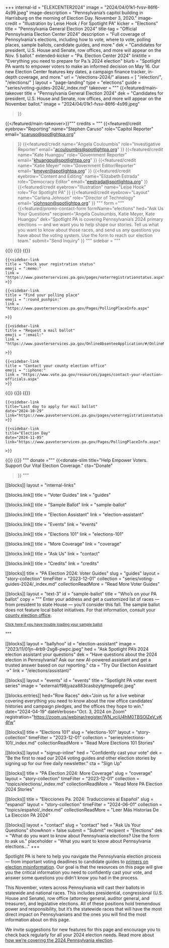 +++
internal-id = "ELEXCENTER2024"
image = "2024/04/01k1-fvsv-86f6-4s99.jpeg"
image-description = "Pennsylvania’s capitol building in Harrisburg on the morning of Election Day. November 3, 2020."
image-credit = "Illustration by Leise Hook / For Spotlight PA"
kicker = "Elections"
title = "Pennsylvania General Election 2024"
title-tag = "Official Pennsylvania Election Center 2024"
description = "Full coverage of Pennsylvania's elections, including how to vote, where to vote, polling places, sample ballots, candidate guides, and more."
dek = "Candidates for president, U.S. House and Senate, row offices, and more will appear on the Nov. 5 ballot."
extended-kicker = "Pa. Election Center 2024"
linktitle = "Everything you need to prepare for Pa.’s 2024 election"
blurb = "Spotlight PA wants to empower voters to make an informed decision on May 16. Our new Election Center features key dates, a campaign finance tracker, in-depth coverage, and more."
url = "/elections-2024/"
aliases = [
    "/election/",
    "/elections/"
]
layout = "page-landing"
type = "elections"
guide = "series/voting-guides-2024/_index.md"
takeover = """
{{<featured/main-takeover
  title = "Pennsylvania General Election 2024"
  dek = "Candidates for president, U.S. House and Senate, row offices, and more will appear on the November ballot."
  image = "2024/04/01k1-fvsv-86f6-4s99.jpeg"
>}}

{{</featured/main-takeover>}}"""
credits = """
{{<featured/credit
    eyebrow="Reporting"
    name="Stephen Caruso"
    role="Capitol Reporter"
    email="scaruso@spotlightpa.org"
>}}
{{<featured/credit
    name="Angela Couloumbis"
    role="Investigative Reporter"
    email="acouloumbis@spotlightpa.org"
>}}
{{<featured/credit
    name="Kate Huangpu"
    role="Government Reporter"
    email="khuangpu@spotlightpa.org"
>}}
{{<featured/credit
    name="Katie Meyer"
    role="Government Editor/Reporter"
    email="kmeyer@spotlightpa.org"
>}}
{{<featured/credit
    eyebrow="Content and Editing"
    name="Elizabeth Estrada"
    role="Democracy Editor"
    email="eestrada@spotlightpa.org"
>}}
{{<featured/credit
    eyebrow="Illustration"
    name="Leise Hook"
    role="For Spotlight PA"
>}}
{{<featured/credit
    eyebrow="Layout"
    name="Carlana Johnson"
    role="Director of Technology"
    email="cjohnson@spotlightpa.org"
>}}
"""
form ="""
{{<featured/promo-contact-form
  formName="elections"
  hed="Ask Us Your Questions"
  recipient="Angela Couloumbis, Katie Meyer, Kate Huangpu"
  dek="Spotlight PA is covering Pennsylvania’s 2024 primary elections — and we want you to help shape our stories. Tell us what you want to know about those races, and send us any questions you have about the voting system. Use the form to reach our election team."
  submit="Send Inquiry"
>}}
"""
sidebar = """
<link
  rel="stylesheet"
  href="https://unpkg.com/add-to-calendar-button@1.14.6/assets/css/atcb.min.css"
/>
{{<landing-sidebar>}}
  {{<sidebar-links hed="State Election Resources">}}
    {{<sidebar-link
    title = "Register to vote"
    emoji = ":ballot_box_with_ballot:"
    link = "https://www.pavoterservices.pa.gov/pages/VoterRegistrationApplication.aspx"
    >}}

    {{<sidebar-link
    title = "Check your registration status"
    emoji = ":memo:"
    link = "https://www.pavoterservices.pa.gov/pages/voterregistrationstatus.aspx"
    >}}

    {{<sidebar-link
    title = "Find your polling place"
    emoji = ":round_pushpin:"
    link = "https://www.pavoterservices.pa.gov/Pages/PollingPlaceInfo.aspx"

    >}}

    {{<sidebar-link
    title = "Request a mail ballot"
    emoji = ":email:"
    link = "https://www.pavoterservices.pa.gov/OnlineAbsenteeApplication/#/OnlineMailInBegin"

    >}}

    {{<sidebar-link
    title = "Contact your county election office"
    emoji = ":iphone:"
    link = "https://www.vote.pa.gov/resources/pages/contact-your-election-officials.aspx"
    >}}
  {{</sidebar-links>}}
  {{<sidebar-links hed="Key Dates" event="true">}}
    {{<sidebar-link
    title="Last day to register to vote"
    date="2024-10-21"
    link="https://www.pavoterservices.pa.gov/pages/VoterRegistrationApplication.aspx"
    >}}

    {{<sidebar-link
    title="Last day to apply for mail ballot"
    date="2024-10-29"
    link="https://www.pavoterservices.pa.gov/pages/voterregistrationstatus.aspx"
    >}}

    {{<sidebar-link
    title="Election Day"
    date="2024-11-05"
    link="https://www.pavoterservices.pa.gov/Pages/PollingPlaceInfo.aspx"

    >}}
  {{</sidebar-links>}}
{{</landing-sidebar>}}
"""
donate ="""
{{<donate-slim
    title="Help Empower Voters. Support Our Vital Election Coverage."
    cta="Donate"
>}}
"""

[[blocks]]
layout = "internal-links"

[[blocks.link]]
title = "Voter Guides"
link = "guides"

[[blocks.link]]
title = "Sample Ballot"
link = "sample-ballot"

[[blocks.link]]
title = "Election Assistant"
link = "election-assistant"

[[blocks.link]]
title = "Events"
link = "events"

[[blocks.link]]
title = "Elections 101"
link = "elections-101"

[[blocks.link]]
title = "More Coverage"
link = "coverage"

[[blocks.link]]
title = "Ask Us"
link = "contact"

[[blocks.link]]
title = "Credits"
link = "credits"

[[blocks]]
title = "PA Election 2024: Voter Guides"
slug = "guides"
layout = "story-collection"
timeFilter = "2023-12-01"
collection = "series/voting-guides-2024/_index.md"
collectionReadMore = "Read More Voter Guides"

[[blocks]]
layout = "text-3"
id = "sample-ballot"
title = "Who’s on your PA ballot"
copy = """
Enter your address and get a customized list of races — from president to state House — you’ll consider this fall. The sample ballot does not feature local ballot initiatives. For that information, consult your <a href="https://www.pa.gov/en/agencies/vote/contact-us/contact-your-election-officials.html">county election office</a>.

<script src="https://viz-sample-ballot-2024.data.spotlightpa.org/embed.js" defer></script><div data-spl-interactive="viz-sample-ballot-2024"></div><small><a href="https://viz-sample-ballot-2024.data.spotlightpa.org">Click here if you have trouble loading your sample ballot</a></small>
"""

[[blocks]]
layout = "ballyhoo"
id = "election-assistant"
image = "2023/11/01jn-4rb9-2sg8-pwpc.jpeg"
hed = "Ask Spotlight PA’s 2024 election assistant your questions"
dek = "Have questions about the 2024 election in Pennsylvania? Ask our new AI-powered assistant and get a trusted answer based on our reporting."
cta = "Try Our Election Assistant →"
link = "/elections/assistant/"

[[blocks]]
layout = "events"
id = "events"
title = "Spotlight PA voter event series"
image = "external/f98jyaza883casbzytgtmqpe6c.jpeg"

[[blocks.entries]]
hed="Row Races"
dek="Join us for a live webinar covering everything you need to know about the row office candidates’ histories and campaign pledges, and the offices they hope to win."
date="2024-04-19"
dateVerbose="Oct. 3, 2024 on Zoom"
registration="https://zoom.us/webinar/register/WN_vcjU4hM0TBSOlZeV_yK4fw"

[[blocks]]
title = "Elections 101"
slug = "elections-101"
layout = "story-collection"
timeFilter = "2023-12-01"
collection = "series/elections-101/_index.md"
collectionReadMore = "Read More Elections 101 Stories"

[[blocks]]
layout = "signup-inline"
hed = "Confidently cast your vote"
dek = "Be the first to read our 2024 voting guides and other election stories by signing up for our free daily newsletter."
cta = "Sign Up"

[[blocks]]
title = "PA Election 2024: More Coverage"
slug = "coverage"
layout = "story-collection"
timeFilter = "2023-12-01"
collection = "topics/elections/_index.md"
collectionReadMore = "Read More PA Election 2024 Stories"

[[blocks]]
title = "Elecciones Pa. 2024: Traducciones al Español"
slug = "espanol"
layout = "story-collection"
timeFilter = "2024-06-01"
collection = "topics/español/_index.md"
collectionReadMore = "Leer Más Historias De La Elección PA 2024"

[[blocks]]
layout = "contact"
slug = "contact"
hed = "Ask Us Your Questions"
showAnon = false
submit = "Submit"
recipient = "Elections"
dek = "What do you want to know about Pennsylvania elections? Use the form to ask us."
placeholder = "What you want to know about Pennsylvania elections…"
+++

Spotlight PA is here to help you navigate the Pennsylvania election process — from important voting deadlines to candidate guides to [primers on election misinformation](https://www.spotlightpa.org/series/elections-101/). Our goal is that the resources on this page will give you the critical information you need to confidently cast your vote, and answer some questions you didn’t know you had in the process.

This November, voters across Pennsylvania will cast their ballots in statewide and national races. This includes presidential, congressional (U.S. House and Senate), row office (attorney general, auditor general, and treasurer), and legislative elections. All of these positions hold tremendous power and responsibility, but it’s the statewide races that will have the most direct impact on Pennsylvanians and the ones you will find the most information about on this page.

We invite suggestions for new features for this page and encourage you to check back regularly for all your 2024 election needs. Read more about [how we’re covering the 2024 Pennsylvania election](https://www.spotlightpa.org/news/2024/01/pennsylvania-2024-election-coverage-president-senate-row-offices-pan/).
